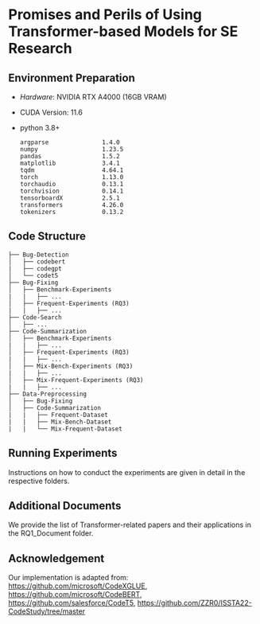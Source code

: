 # Promises and Perils of Using Transformer-based Models for SE Research

## Environment Preparation

- *Hardware*: NVIDIA RTX A4000 (16GB VRAM)

- CUDA Version: 11.6

- python 3.8+
    ```
    argparse               1.4.0
    numpy                  1.23.5
    pandas                 1.5.2
    matplotlib             3.4.1
    tqdm                   4.64.1
    torch                  1.13.0
    torchaudio             0.13.1
    torchvision            0.14.1
    tensorboardX           2.5.1
    transformers           4.26.0
    tokenizers             0.13.2
    ```

## Code Structure
```
├── Bug-Detection
│   ├── codebert
|   ├── codegpt
│   └── codet5
├── Bug-Fixing
│   ├── Benchmark-Experiments
|   |   ├── ...
│   ├── Frequent-Experiments (RQ3)
|   |   ├── ...
├── Code-Search
│   ├── ...
├── Code-Summarization
│   ├── Benchmark-Experiments
|   |   ├── ...
│   ├── Frequent-Experiments (RQ3)
|   |   ├── ...
│   ├── Mix-Bench-Experiments (RQ3)
|   |   ├── ...
│   ├── Mix-Frequent-Experiments (RQ3)
|   |   ├── ...
├── Data-Preprocessing
│   ├── Bug-Fixing
│   ├── Code-Summarization
|   |   ├── Frequent-Dataset
|   |   ├── Mix-Bench-Dataset
|   |   └── Mix-Frequent-Dataset
```

## Running Experiments
Instructions on how to conduct the experiments are given in detail in the respective folders.

## Additional Documents
We provide the list of Transformer-related papers and their applications in the RQ1_Document folder.

## Acknowledgement
Our implementation is adapted from: https://github.com/microsoft/CodeXGLUE, https://github.com/microsoft/CodeBERT, https://github.com/salesforce/CodeT5, https://github.com/ZZR0/ISSTA22-CodeStudy/tree/master